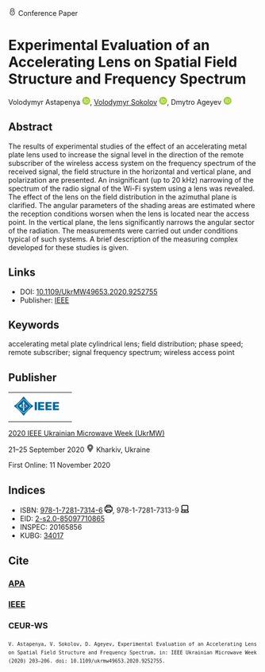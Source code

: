 <img src="/icons/lock.svg" width="16" height="16"> Conference Paper

# Experimental Evaluation of an Accelerating Lens on Spatial Field Structure and Frequency Spectrum

Volodymyr Astapenya <a href="https://orcid.org/0000-0003-0124-216X" target="_blank"><img src="/icons/orcid.svg" width="16" height="16"></a>,
<a href="/">Volodymyr Sokolov</a> <a href="https://orcid.org/0000-0002-9349-7946" target="_blank"><img src="/icons/orcid.svg" width="16" height="16"></a>,
Dmytro Ageyev <a href="https://orcid.org/0000-0002-2686-3854" target="_blank"><img src="/icons/orcid.svg" width="16" height="16"></a>

## Abstract

The results of experimental studies of the effect of an accelerating metal plate lens used to increase the signal level in the direction of the remote subscriber of the wireless access system on the frequency spectrum of the received signal, the field structure in the horizontal and vertical plane, and polarization are presented. An insignificant (up to 20 kHz) narrowing of the spectrum of the radio signal of the Wi-Fi system using a lens was revealed. The effect of the lens on the field distribution in the azimuthal plane is clarified. The angular parameters of the shading areas are estimated where the reception conditions worsen when the lens is located near the access point. In the vertical plane, the lens significantly narrows the angular sector of the radiation. The measurements were carried out under conditions typical of such systems. A brief description of the measuring complex developed for these studies is given.

## Links

* DOI: [10.1109/UkrMW49653.2020.9252755](https://doi.org/10.1109/UkrMW49653.2020.9252755) 
* Publisher: [IEEE](https://ieeexplore.ieee.org/document/9252755)

## Keywords

accelerating metal plate cylindrical lens; field distribution; phase speed; remote subscriber; signal frequency spectrum; wireless access point

## Publisher

<table>
<tr>
<td>
<img src="/icons/ieee.svg" height="50">
</td>
<td style="text-align: left;">
<span class="__dimensions_badge_embed__" data-doi="10.1109/UkrMW49653.2020.9252755" data-hide-zero-citations="true"></span><script async src="https://badge.dimensions.ai/badge.js" charset="utf-8"></script>
</td>
</tr>
</table>

[2020 IEEE Ukrainian Microwave Week (UkrMW)](https://ieeexplore.ieee.org/xpl/conhome/9252560/proceeding)

21–25 September 2020 <img src="/icons/location-pin.svg" width="16" height="16"> Kharkiv, Ukraine

First Online: 11 November 2020

## Indices

* ISBN: [978-1-7281-7314-6](https://isbnsearch.org/isbn/978-1-7281-7314-6) <img src="/icons/print.svg" width="16" height="16">, 978-1-7281-7313-9 <img src="/icons/online.svg" width="16" height="16">
* EID: [2-s2.0-85097710865](http://www.scopus.com/record/display.url?origin=inward&eid=2-s2.0-85097710865)
* INSPEC: 20165856
* KUBG: [34017](http://elibrary.kubg.edu.ua/id/eprint/34017/)

## Cite

### [APA](https://citation.crosscite.org/format?doi=10.1109/UkrMW49653.2020.9252755&style=apa&lang=en-US)

### [IEEE](https://citation.crosscite.org/format?doi=10.1109/UkrMW49653.2020.9252755&style=ieee&lang=en-US)

### CEUR-WS

<small>`V. Astapenya, V. Sokolov, D. Ageyev, Experimental Evaluation of an Accelerating Lens on Spatial Field Structure and Frequency Spectrum, in: IEEE Ukrainian Microwave Week (2020) 203–206. doi: 10.1109/ukrmw49653.2020.9252755.`</small>